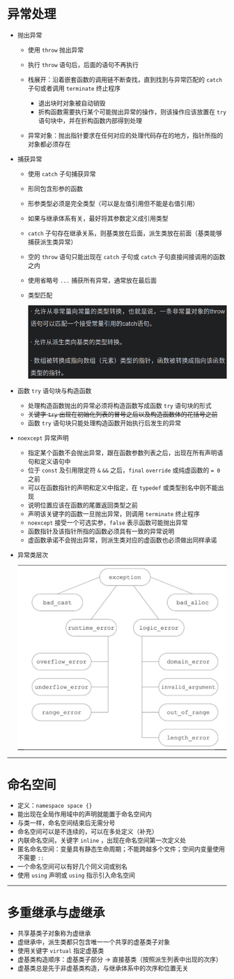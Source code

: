 # **异常处理**

- 抛出异常

  - 使用 `throw` 抛出异常

  - 执行 `throw` 语句后，后面的语句不再执行

  - 栈展开：沿着嵌套函数的调用链不断查找，直到找到与异常匹配的 `catch` 子句或者调用 `terminate` 终止程序

    - 退出块时对象被自动销毁
    - 折构函数需要执行某个可能抛出异常的操作，则该操作应该放置在 `try` 语句块中，并在折构函数内部得到处理

  - 异常对象：抛出指针要求在任何对应的处理代码存在的地方，指针所指的对象都必须存在

- 捕获异常

  - 使用 `catch` 子句捕获异常

  - 形同包含形参的函数

  - 形参类型必须是完全类型（可以是左值引用但不能是右值引用）

  - 如果与继承体系有关，最好将其参数定义成引用类型

  - `catch` 子句存在继承关系，则基类放在后面，派生类放在前面（基类能够捕获派生类异常）

  - 空的 `throw` 语句只能出现在 `catch` 子句或 `catch` 子句直接间接调用的函数之内

  - 使用省略号 `...` 捕获所有异常，通常放在最后面

  - 类型匹配

    ![第十八章 用于大型程序的工具-2022-03-14-20-39-57](https://raw.githubusercontent.com/Be-A-God/Drawing-bed/main/note/%E7%AC%AC%E5%8D%81%E5%85%AB%E7%AB%A0%20%E7%94%A8%E4%BA%8E%E5%A4%A7%E5%9E%8B%E7%A8%8B%E5%BA%8F%E7%9A%84%E5%B7%A5%E5%85%B7-2022-03-14-20-39-57.png)

- 函数 `try` 语句块与构造函数

  - 处理构造函数抛出的异常必须将构造函数写成函数 `try` 语句块的形式
  - ~~关键字 `try` 出现在初始化列表的冒号之后以及构造函数体的花括号之前~~
  - 函数 `try` 语句块只能处理构造函数开始执行后发生的异常

- `noexcept` 异常声明

  - 指定某个函数不会抛出异常，跟在函数参数列表之后，出现在所有声明语句和定义语句中
  - 位于 `const` 及引用限定符 `&` `&&` 之后，`final` `override` 或纯虚函数的 `= 0` 之前
  - 可以在函数指针的声明和定义中指定，在 `typedef` 或类型别名中则不能出现
  - 说明位置应该在函数的尾置返回类型之前
  - 声明该关键字的函数一旦抛出异常，则调用 `terminate` 终止程序
  - `noexcept` 接受一个可选实参，`false` 表示函数可能抛出异常
  - 函数指针及该指针所指的函数必须具有一致的异常说明
  - 虚函数承诺不会抛出异常，则派生类对应的虚函数也必须做出同样承诺

- 异常类层次

    ![第十八章 用于大型程序的工具-2022-03-14-20-49-20](https://raw.githubusercontent.com/Be-A-God/Drawing-bed/main/note/%E7%AC%AC%E5%8D%81%E5%85%AB%E7%AB%A0%20%E7%94%A8%E4%BA%8E%E5%A4%A7%E5%9E%8B%E7%A8%8B%E5%BA%8F%E7%9A%84%E5%B7%A5%E5%85%B7-2022-03-14-20-49-20.png)

---

# **命名空间**

- 定义：`namespace space {}`
- 能出现在全局作用域中的声明就能置于命名空间内
- 与类一样，命名空间结束后无需分号
- 命名空间可以是不连续的，可以在多处定义（补充）
- 内联命名空间，关键字 `inline` ，出现在命名空间第一次定义处
- 匿名命名空间：变量具有静态生命周期；不能跨越多个文件；空间内变量使用不需要 `::`
- 一个命名空间可以有好几个同义词或别名
- 使用 `using` 声明或 `using` 指示引入命名空间

---

# **多重继承与虚继承**

- 共享基类子对象称为虚继承
- 虚继承中，派生类都只包含唯一一个共享的虚基类子对象
- 使用关键字 `virtual` 指定虚基类
- 虚基类构造顺序：虚基类子部分 -> 直接基类（按照派生列表中出现的次序）
- 虚基类总是先于非虚基类构造，与继承体系中的次序和位置无关
